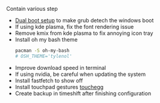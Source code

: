 Contain various step

- [Dual boot setup](./dual-boot.md) to make grub detech the windows boot
- If using kde plasma, fix the font rendering issue
- Remove kmix from kde plasma to fix annoying icon tray
- Install oh my bash theme
    ```bash
    pacman -S oh-my-bash
    # OSH_THEME='tylenol'
    ```
- Improve download speed in terminal
- If using nvidia, be careful when updating the system
- Install fastfetch to show off
- Install touchpad gestures [touchegg](../os/touchpad.sh)
- Create backup in timeshift after finishing configuration